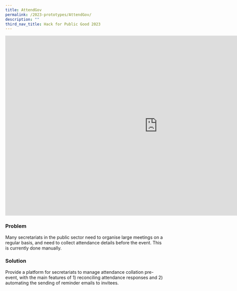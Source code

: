 ```yaml
---
title: AttendGov
permalink: /2023-prototypes/AttendGov/
description: ""
third_nav_title: Hack for Public Good 2023
---
```


<iframe allowfullscreen="true" height="569" width="960" frameborder="0" src="https://docs.google.com/presentation/d/e/2PACX-1vTtqhr5t8Z6vcNzYkoCg-JHy2cVbYvcOb2fnUFJ8lNbhwDbP7EykeThPe59S0tITKk5WYjk6DzO3qnF/embed?start=false&loop=false&delayms=3000"></iframe>

### Problem

Many secretariats in the public sector need to organise large meetings on a regular basis, and need to collect attendance details before the event. This is currently done manually.

### Solution

Provide a platform for secretariats to manage attendance collation pre-event, with the main features of 1) reconciling attendance responses and 2) automating the sending of reminder emails to invitees.
